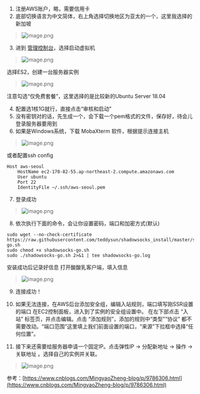 1. 注册AWS账户，略，需要信用卡
2. 底部切换语言为中文简体，右上角选择切换地区为亚太的一个，这里我选择的新加坡
> ![image.png](https://hexo-blog.pek3b.qingstor.com/upload_images/71414-f46daf09bb451820.png?imageMogr2/auto-orient/strip%7CimageView2/2/w/1240)

3. 进到 [管理控制台](https://console.aws.amazon.com/console/home)，选择启动虚拟机

> ![image.png](https://hexo-blog.pek3b.qingstor.com/upload_images/71414-dc1fde154ebedafc.png?imageMogr2/auto-orient/strip%7CimageView2/2/w/1240)

选择ES2，创建一台服务器实例
> ![image.png](https://hexo-blog.pek3b.qingstor.com/upload_images/71414-9a0eb276ed28d34c.png?imageMogr2/auto-orient/strip%7CimageView2/2/w/1240)

注意勾选“仅免费套餐”，这里选择的是比较新的Ubuntu Server 18.04

4. 配置选1核1G就行，直接点击“审核和启动”
5. 没有密钥对的话，先生成一个，会下载一个pem格式的文件，保存好，待会儿登录服务器要用到
6. 如果是Windows系统，下载 MobaXterm 软件，根据提示连接主机
> ![image.png](https://hexo-blog.pek3b.qingstor.com/upload_images/71414-a578280d5b90013b.png?imageMogr2/auto-orient/strip%7CimageView2/2/w/1240)

或者配置ssh config
```
Host aws-seoul
    HostName ec2-170-82-55.ap-northeast-2.compute.amazonaws.com
    User ubuntu
    Port 22
    IdentityFile ~/.ssh/aws-seoul.pem
```
7. 登录成功
> ![image.png](https://hexo-blog.pek3b.qingstor.com/upload_images/71414-5115f2734118cd83.png?imageMogr2/auto-orient/strip%7CimageView2/2/w/1240)
8. 依次执行下面的命令，会让你设置密码，端口和加密方式(默认)
```
sudo wget --no-check-certificate https://raw.githubusercontent.com/teddysun/shadowsocks_install/master/shadowsocks-go.sh
sudo chmod +x shadowsocks-go.sh
sudo ./shadowsocks-go.sh 2>&1 | tee shadowsocks-go.log
```
安装成功后记录好信息
打开酸酸乳客户端，填入信息
> ![image.png](https://hexo-blog.pek3b.qingstor.com/upload_images/71414-e8cf2147fb310cee.png?imageMogr2/auto-orient/strip%7CimageView2/2/w/1240)
9. 连接成功！
10. 如果无法连接，在AWS后台添加安全组，编辑入站规则，端口填写刚SSR设置的端口
在EC2控制面板，进入到了实例的安全组设置中。
在左下部点击 “入站” 标签页，并点击编辑。点击 “添加规则”，添加的规则中“类型”“协议” 都不需要改动。“端口范围”这里填上我们前面设置的端口，“来源”下拉框中选择“任何位置”。

11. 接下来还需要给服务器申请一个固定IP。点击弹性IP -> 分配新地址 -> 操作 -> 关联地址 。选择自己的实例并关联。

> ![image.png](https://hexo-blog.pek3b.qingstor.com/upload_images/71414-13f2e3269e94f588.png?imageMogr2/auto-orient/strip%7CimageView2/2/w/1240)

参考：[https://www.cnblogs.com/MingyaoZheng-blog/p/9786306.html](https://www.cnblogs.com/MingyaoZheng-blog/p/9786306.html)
